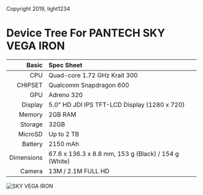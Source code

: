 Copyright 2019, light1234

Device Tree For PANTECH SKY VEGA IRON
=======================================

Basic   | Spec Sheet
-------:|:-------------------------
CPU     | Quad-core 1.72 GHz Krait 300
CHIPSET | Qualcomm Snapdragon 600
GPU     | Adreno 320
Display | 5.0" HD JDI IPS TFT-LCD Display (1280 x 720)
Memory  | 2GB RAM
Storage | 32GB
MicroSD | Up to 2 TB
Battery | 2150 mAh
Dimensions | 67.6 x 136.3 x 8.8 mm, 153 g (Black) / 154 g (White)
Camera  | 13M / 2.1M FULL HD


![SKY VEGA IRON ](https://w.namu.la/s/1abdf2f182a1c9afc61212e3de81dac6fb7a1795627e43d9bfc5733e28ad8cc1901b2874e5383555cf45dba05714641ada1f0b9f5abcd81ec1ddb9898f6c0a494aa6e605347ca8fbd98df5f33696f7f2de0df2811b0bb3c822c2f7c515f55c69 "SKY VEGA IRON")
